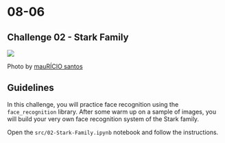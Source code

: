 # 08-06

## Challenge 02 - Stark Family

![](https://images.unsplash.com/photo-1515255384510-23e8b6a6ca3c?ixlib=rb-1.2.1&ixid=eyJhcHBfaWQiOjEyMDd9&auto=format&fit=crop&w=1189&q=80)

Photo by [mauRÍCIO santos](https://unsplash.com/photos/N1gFsYf9AI0)

## Guidelines

In this challenge, you will practice face recognition using the `face_recognition` library. After some warm up on a sample of images, you will build your very own face recognition system of the Stark family.

Open the `src/02-Stark-Family.ipynb` notebook and follow the instructions.
